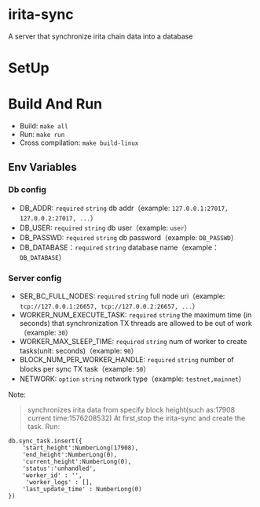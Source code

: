 # irita-sync
A server that synchronize irita chain data into a database

# SetUp

# Build And Run

- Build: `make all`
- Run: `make run`
- Cross compilation: `make build-linux`

## Env Variables

### Db config

- DB_ADDR: `required` `string` db addr（example: `127.0.0.1:27017, 127.0.0.2:27017, ...`）
- DB_USER: `required` `string` db user（example: `user`）
- DB_PASSWD: `required` `string` db password（example: `DB_PASSWD`）
- DB_DATABASE：`required` `string` database name（example：`DB_DATABASE`）

### Server config

- SER_BC_FULL_NODES: `required` `string`  full node uri（example: `tcp://127.0.0.1:26657, tcp://127.0.0.2:26657, ...`）
- WORKER_NUM_EXECUTE_TASK: `required` `string` the maximum time (in seconds) that synchronization TX threads are allowed to be out of work（example: `30`）
- WORKER_MAX_SLEEP_TIME: `required` `string` num of worker to create tasks(unit: seconds)（example: `90`）
- BLOCK_NUM_PER_WORKER_HANDLE: `required` `string`  number of blocks per sync TX task（example: `50`）
- NETWORK: `option` `string` network type（example: `testnet,mainnet`）


Note: 
> synchronizes irita data from specify block height(such as:17908 current time:1576208532)
  At first,stop the irita-sync and create the task. 
  Run:
  ```
  db.sync_task.insert({
      'start_height':NumberLong(17908),
      'end_height':NumberLong(0),
      'current_height':NumberLong(0),
      'status':'unhandled',
      ﻿'worker_id' : '',
       'worker_logs' : [],
      'last_update_time' : NumberLong(0)
  })
  ```
